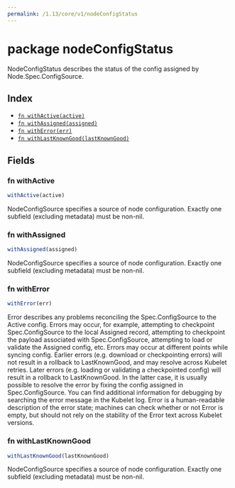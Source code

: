 ```yaml
---
permalink: /1.13/core/v1/nodeConfigStatus
---
```


# package nodeConfigStatus

NodeConfigStatus describes the status of the config assigned by Node.Spec.ConfigSource.

## Index

* [`fn withActive(active)`](#fn-withactive)
* [`fn withAssigned(assigned)`](#fn-withassigned)
* [`fn withError(err)`](#fn-witherror)
* [`fn withLastKnownGood(lastKnownGood)`](#fn-withlastknowngood)

## Fields

### fn withActive

```ts
withActive(active)
```

NodeConfigSource specifies a source of node configuration. Exactly one subfield (excluding metadata) must be non-nil.

### fn withAssigned

```ts
withAssigned(assigned)
```

NodeConfigSource specifies a source of node configuration. Exactly one subfield (excluding metadata) must be non-nil.

### fn withError

```ts
withError(err)
```

Error describes any problems reconciling the Spec.ConfigSource to the Active config. Errors may occur, for example, attempting to checkpoint Spec.ConfigSource to the local Assigned record, attempting to checkpoint the payload associated with Spec.ConfigSource, attempting to load or validate the Assigned config, etc. Errors may occur at different points while syncing config. Earlier errors (e.g. download or checkpointing errors) will not result in a rollback to LastKnownGood, and may resolve across Kubelet retries. Later errors (e.g. loading or validating a checkpointed config) will result in a rollback to LastKnownGood. In the latter case, it is usually possible to resolve the error by fixing the config assigned in Spec.ConfigSource. You can find additional information for debugging by searching the error message in the Kubelet log. Error is a human-readable description of the error state; machines can check whether or not Error is empty, but should not rely on the stability of the Error text across Kubelet versions.

### fn withLastKnownGood

```ts
withLastKnownGood(lastKnownGood)
```

NodeConfigSource specifies a source of node configuration. Exactly one subfield (excluding metadata) must be non-nil.